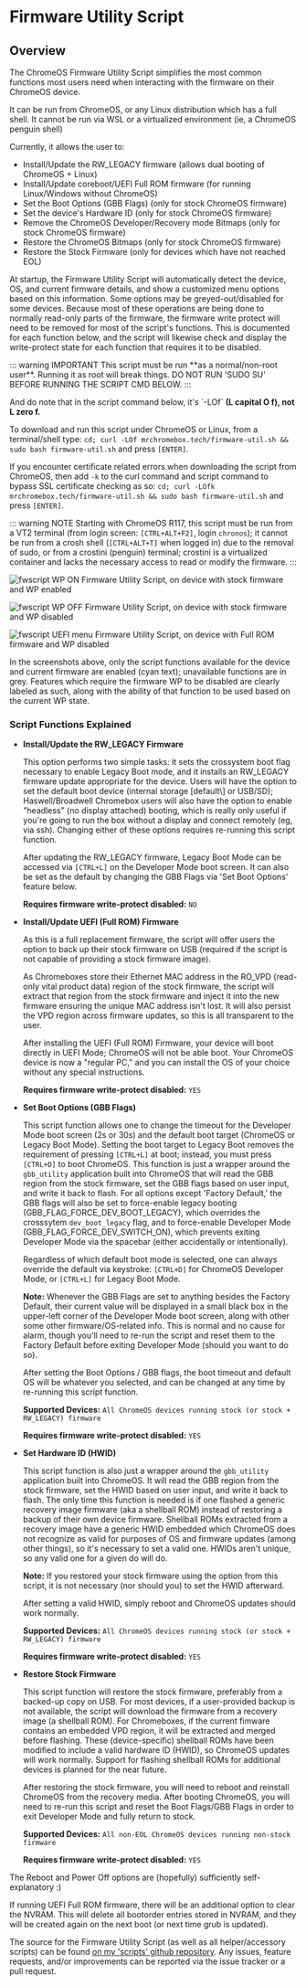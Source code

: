 # Firmware Utility Script

## Overview

The ChromeOS Firmware Utility Script simplifies the most common functions most users need when interacting with the firmware on their ChromeOS device.

It can be run from ChromeOS, or any Linux distribution which has a full shell. It cannot be run via WSL or a virtualized environment (ie, a ChromeOS penguin shell)

Currently, it allows the user to:

*   Install/Update the RW_LEGACY firmware (allows dual booting of ChromeOS + Linux)
*   Install/Update coreboot/UEFI Full ROM firmware (for running Linux/Windows without ChromeOS)
*   Set the Boot Options (GBB Flags) (only for stock ChromeOS firmware)
*   Set the device's Hardware ID (only for stock ChromeOS firmware)
*   Remove the ChromeOS Developer/Recovery mode Bitmaps (only for stock ChromeOS firmware)
*   Restore the ChromeOS Bitmaps (only for stock ChromeOS firmware)
*   Restore the Stock Firmware (only for devices which have not reached EOL)

At startup, the Firmware Utility Script will automatically detect the device, OS, and current firmware details, and show a customized menu options based on this information. Some options may be greyed-out/disabled for some devices. Because most of these operations are being done to normally read-only parts of the firmware, the firmware write protect will need to be removed for most of the script's functions. This is documented for each function below, and the script will likewise check and display the write-protect state for each function that requires it to be disabled.

::: warning IMPORTANT
This script must be run \*\*as a normal/non-root user\*\*. Running it as root will break things. DO NOT RUN 'SUDO SU' BEFORE RUNNING THE SCRIPT CMD BELOW.
:::

And do note that in the script command below, it's \`-LOf\` **(L capital O f), not L zero f.**

To download and run this script under ChromeOS or Linux, from a terminal/shell type:
`cd; curl -LOf mrchromebox.tech/firmware-util.sh && sudo bash firmware-util.sh`
and press `[ENTER]`.

If you encounter certificate related errors when downloading the script from ChromeOS, then add `-k` to the curl command and script command to bypass SSL certificate checking as so:
`cd; curl -LOfk mrchromebox.tech/firmware-util.sh && sudo bash firmware-util.sh`
and press `[ENTER]`.

::: warning NOTE
Starting with ChromeOS R117, this script must be run from a VT2 terminal (from login screen: `[CTRL+ALT+F2]`, login `chronos`); it cannot be run from a crosh shell (`[CTRL+ALT+T]` when logged in) due to the removal of sudo, or from a crostini (penguin) terminal; crostini is a virtualized container and lacks the necessary access to read or modify the firmware.
:::

![fwscript WP ON](/images/fwutil_cros_wp-on.png)
Firmware Utility Script, on device with stock firmware and WP enabled

![fwscript WP OFF](/images/fwutil_cros_wp-off.png)
Firmware Utility Script, on device with stock firmware and WP disabled

![fwscript UEFI menu](/images/fwutil_uefi_menu.png)
Firmware Utility Script, on device with Full ROM firmware and WP disabled

In the screenshots above, only the script functions available for the device and current firmware are enabled (cyan text); unavailable functions are in grey. Features which require the firmware WP to be disabled are clearly labeled as such, along with the ability of that function to be used based on the current WP state.



### Script Functions Explained

*   **Install/Update the RW_LEGACY Firmware**

    This option performs two simple tasks: it sets the crossystem boot flag necessary to enable Legacy Boot mode, and it installs an RW_LEGACY firmware update appropriate for the device. Users will have the option to set the default boot device (internal storage \[default\\] or USB/SD); Haswell/Broadwell Chromebox users will also have the option to enable "headless" (no display attached) booting, which is really only useful if you're going to run the box without a display and connect remotely (eg, via ssh). Changing either of these options requires re-running this script function.

    After updating the RW_LEGACY firmware, Legacy Boot Mode can be accessed via `[CTRL+L]` on the Developer Mode boot screen. It can also be set as the default by changing the GBB Flags via 'Set Boot Options' feature below.

    **Requires firmware write-protect disabled:** `NO`


*   **Install/Update UEFI (Full ROM) Firmware**

    As this is a full replacement firmware, the script will offer users the option to back up their stock firmware on USB (required if the script is not capable of providing a stock firmware image).

    As Chromeboxes store their Ethernet MAC address in the RO_VPD (read-only vital product data) region of the stock firmware, the script will extract that region from the stock firmware and inject it into the new firmware ensuring the unique MAC address isn't lost. It will also persist the VPD region across firmware updates, so this is all transparent to the user.

    After installing the UEFI (Full ROM) Firmware, your device will boot directly in UEFI Mode; ChromeOS will not be able boot. Your ChromeOS device is now a "regular PC," and you can install the OS of your choice without any special instructions.

    **Requires firmware write-protect disabled:** `YES`


*   **Set Boot Options (GBB Flags)**

    This script function allows one to change the timeout for the Developer Mode boot screen (2s or 30s) and the default boot target (ChromeOS or Legacy Boot Mode). Setting the boot target to Legacy Boot removes the requirement of pressing `[CTRL+L]` at boot; instead, you must press `[CTRL+D]` to boot ChromeOS. This function is just a wrapper around the `gbb_utility` application built into ChromeOS that will read the GBB region from the stock firmware, set the GBB flags based on user input, and write it back to flash. For all options except 'Factory Default,' the GBB flags will also be set to force-enable legacy booting (GBB_FLAG_FORCE_DEV_BOOT_LEGACY), which overrides the crosssytem `dev_boot_legacy` flag, and to force-enable Developer Mode (GBB_FLAG_FORCE_DEV_SWITCH_ON), which prevents exiting Developer Mode via the spacebar (either accidentally or intentionally).

    Regardless of which default boot mode is selected, one can always override the default via keystroke: `[CTRL+D]` for ChromeOS Developer Mode, or `[CTRL+L]` for Legacy Boot Mode.

    **Note:** Whenever the GBB Flags are set to anything besides the Factory Default, their current value will be displayed in a small black box in the upper-left corner of the Developer Mode boot screen, along with other some other firmware/OS-related info. This is normal and no cause for alarm, though you'll need to re-run the script and reset them to the Factory Default before exiting Developer Mode (should you want to do so).

    After setting the Boot Options / GBB flags, the boot timeout and default OS will be whatever you selected, and can be changed at any time by re-running this script function.

    **Supported Devices:** `All ChromeOS devices running stock (or stock + RW_LEGACY) firmware`

    **Requires firmware write-protect disabled:** `YES`


*   **Set Hardware ID (HWID)**

    This script function is also just a wrapper around the `gbb_utility` application built into ChromeOS. It will read the GBB region from the stock firmware, set the HWID based on user input, and write it back to flash. The only time this function is needed is if one flashed a generic recovery image firmware (aka a shellball ROM) instead of restoring a backup of their own device firmware. Shellball ROMs extracted from a recovery image have a generic HWID embedded which ChromeOS does not recognize as valid for purposes of OS and firmware updates (among other things), so it's necessary to set a valid one. HWIDs aren't unique, so any valid one for a given do will do.

    **Note:** If you restored your stock firmware using the option from this script, it is not necessary (nor should you) to set the HWID afterward.

    After setting a valid HWID, simply reboot and ChromeOS updates should work normally.

    **Supported Devices:** `All ChromeOS devices running stock (or stock + RW_LEGACY) firmware`

    **Requires firmware write-protect disabled:** `YES`


*   **Restore Stock Firmware**

    This script function will restore the stock firmware, preferably from a backed-up copy on USB. For most devices, if a user-provided backup is not available, the script will download the firmware from a recovery image (a shellball ROM). For Chromeboxes, if the current fimware contains an embedded VPD region, it will be extracted and merged before flashing. These (device-specific) shellball ROMs have been modified to include a valid hardware ID (HWID), so ChromeOS updates will work normally. Support for flashing shellball ROMs for additional devices is planned for the near future.

    After restoring the stock firmware, you will need to reboot and reinstall ChromeOS from the recovery media. After booting ChromeOS, you will need to re-run this script and reset the Boot Flags/GBB Flags in order to exit Developer Mode and fully return to stock.

    **Supported Devices:** `All non-EOL ChromeOS devices running non-stock firmware`

    **Requires firmware write-protect disabled:** `YES`


The Reboot and Power Off options are (hopefully) sufficiently self-explanatory :)

If running UEFI Full ROM firmware, there will be an additional option to clear the NVRAM. This will delete all bootorder entries stored in NVRAM, and they will be created again on the next boot (or next time grub is updated).



The source for the Firmware Utility Script (as well as all helper/accessory scripts) can be found [on my 'scripts' github repository](https://github.com/MrChromebox/scripts). Any issues, feature requests, and/or improvements can be reported via the issue tracker or a pull request.
